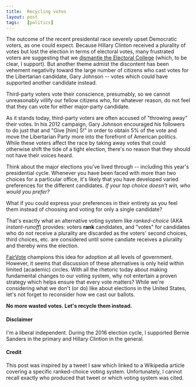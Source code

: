 ```yaml
---
title:  Recycling votes
layout: post
tags:   [politics]
---
```


The outcome of the recent presidental race severely upset Democratic voters, as one could expect.
Because Hillary Clinton received a plurality of votes but lost the election in terms of electoral
votes, many frustrated voters are suggesting that we [dismantle the Electoral College][electoral]
(which, to be clear, I support). But another theme admist the discontent has been vehement
negativity toward the large number of citizens who cast votes for the Libertarian candidate, Gary
Johnson -- votes which could have supported another candidate instead.

Third-party voters vote their conscience, presumably, so we cannot unreasonably villify our fellow
citizens who, for whatever reason, do not feel that they can vote for either major-party candidate.

As it stands today, third-party voters are often accused of "throwing away" their votes. In his 2012
campaign, Gary Johnson encouraged his followers to do just that and "Give [him] 5!" in order to
obtain 5% of the vote and move the Libertarian Party more into the forefront of American politics.
While these voters affect the race by taking away votes that could otherwise shift the tide of a
tight election, there's no reason that they should not have their voices heard.

Think about the major elections you've lived through -- including this year's presidential cycle.
Whenever you have been faced with more than two choices for a particular office, it's likely that
you have developed varied preferences for the different candidates. _If your top choice doesn't win,
who would you prefer?_

What if you could express your preferences in their entirety as you feel them instead of choosing
and voting for only a single candidate?

That's exactly what an alternative voting system like _ranked-choice_ (AKA _instant-runoff_)
provides: voters **rank** candidates, and "votes" for candidates who do not receive a plurality are
discarded as the voters' second choices, third choices, etc. are considered until some candiate
receives a plurality and thereby wins the election.

[FairVote][fairvote] champions this idea for adoption at all levels of government. However, it seems
that discussion of these alternatives is only held within limited (academic) circles. With all the
rhetoric today about making fundamental changes to our voting system, why not entertain a proven
strategy which helps ensure that every vote matters? While we're considering what we don't (or do)
like about elections in the United States, let's not forget to reconsider how we cast our ballots.

**No more wasted votes. Let's recycle them instead.**

#### Disclaimer

I'm a liberal independent. During the 2016 election cycle, I supported Bernie Sanders in the primary
and Hillary Clintion in the general.

#### Credit

This post was inspired by a tweet I saw which linked to a Wikipedia article covering a specific
ranked-choice voting system. Unfortunately, I cannot recall exactly who produced that tweet or which
voting system was cited.

[fairvote]:  http://www.fairvote.org/
[electoral]: http://www.nytimes.com/2016/11/11/us/politics/the-electoral-college-is-hated-by-many-so-why-does-it-endure.html
